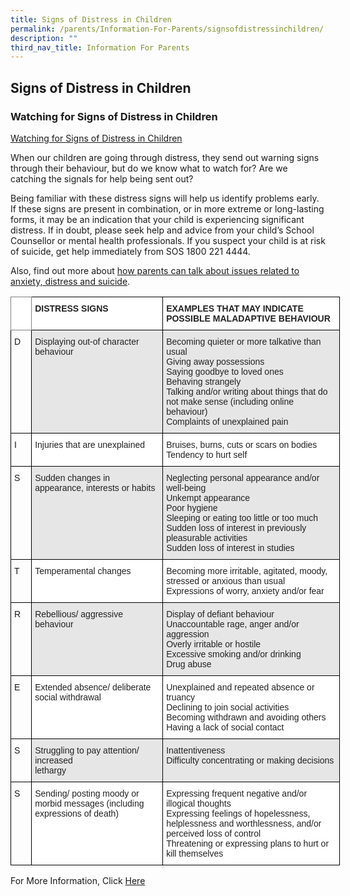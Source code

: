 ```yaml
---
title: Signs of Distress in Children
permalink: /parents/Information-For-Parents/signsofdistressinchildren/
description: ""
third_nav_title: Information For Parents
---
```

## Signs of Distress in Children


### **Watching for Signs of Distress in Children**


[Watching for Signs of Distress in Children](https://www.schoolbag.sg/images/default-source/story-images/Suicide-Games-and-Online-Media-What-Should-Parents-Do-/watching-for-signs-of-distress-in-children.jpg?sfvrsn=0)

When our children are going through distress, they send out warning signs through their behaviour, but do we know what to watch for? Are we catching the signals for help being sent out?

Being familiar with these distress signs will help us identify problems early. If these signs are present in combination, or in more extreme or long-lasting forms, it may be an indication that your child is experiencing significant distress. If in doubt, please seek help and advice from your child’s School Counsellor or mental health professionals. If you suspect your child is at risk of suicide, get help immediately from SOS 1800 221 4444.

Also, find out more about [how parents can talk about issues related to anxiety, distress and suicide](https://www.schoolbag.sg/story/suicide-games-and-online-media-what-should-parents-do).

<style type="text/css">
.tg  {border-collapse:collapse;border-spacing:0;}
.tg td{border-color:black;border-style:solid;border-width:1px;font-family:Arial, sans-serif;font-size:14px;
  overflow:hidden;padding:10px 5px;word-break:normal;}
.tg th{border-color:black;border-style:solid;border-width:1px;font-family:Arial, sans-serif;font-size:14px;
  font-weight:normal;overflow:hidden;padding:10px 5px;word-break:normal;}
.tg .tg-l2bf{background-color:#FFF;color:#222;font-weight:bold;text-align:left;vertical-align:top}
.tg .tg-xyrl{background-color:#E6E6E6;color:#222;text-align:left;vertical-align:top}
.tg .tg-0f6e{background-color:#FFF;border-color:inherit;color:#222;font-weight:bold;text-align:left;vertical-align:top}
.tg .tg-0lax{text-align:left;vertical-align:top}
.tg .tg-tsok{background-color:#FFF;color:#222;text-align:left;vertical-align:top}
</style>
<table class="tg" style="undefined;table-layout: fixed; width: 527px">
<colgroup>
<col style="width: 33.2px">
<col style="width: 210.2px">
<col style="width: 283.2px">
</colgroup>
<thead>
  <tr>
    <th class="tg-0f6e"></th>
    <th class="tg-l2bf"><span style="font-weight:bold">DISTRESS SIGNS</span></th>
    <th class="tg-l2bf"><span style="font-weight:bold">EXAMPLES THAT MAY INDICATE POSSIBLE MALADAPTIVE BEHAVIOUR</span></th>
  </tr>
</thead>
<tbody>
  <tr>
    <td class="tg-0lax">D</td>
    <td class="tg-xyrl">Displaying out-of character behaviour</td>
    <td class="tg-xyrl">Becoming quieter or more talkative than usual<br>Giving away possessions<br>Saying goodbye to loved ones<br>Behaving strangely<br>Talking and/or writing about things that do not make sense (including online behaviour)<br>Complaints of unexplained pain</td>
  </tr>
  <tr>
    <td class="tg-0lax">I</td>
    <td class="tg-tsok">Injuries that are unexplained</td>
    <td class="tg-tsok">Bruises, burns, cuts or scars on bodies<br>Tendency to hurt self</td>
  </tr>
  <tr>
    <td class="tg-0lax">S</td>
    <td class="tg-xyrl">Sudden changes in appearance, interests or habits</td>
    <td class="tg-xyrl">Neglecting personal appearance and/or well-being<br>Unkempt appearance<br>Poor hygiene<br>Sleeping or eating too little or too much<br>Sudden loss of interest in previously pleasurable activities<br>Sudden loss of interest in studies</td>
  </tr>
  <tr>
    <td class="tg-0lax">T</td>
    <td class="tg-tsok">Temperamental changes</td>
    <td class="tg-tsok">Becoming more irritable, agitated, moody, stressed or anxious than usual<br>Expressions of worry, anxiety and/or fear</td>
  </tr>
  <tr>
    <td class="tg-0lax">R</td>
    <td class="tg-xyrl">Rebellious/ aggressive behaviour</td>
    <td class="tg-xyrl">Display of defiant behaviour<br>Unaccountable rage, anger and/or aggression<br>Overly irritable or hostile<br>Excessive smoking and/or drinking<br>Drug abuse</td>
  </tr>
  <tr>
    <td class="tg-0lax">E</td>
    <td class="tg-tsok">Extended absence/ deliberate social withdrawal</td>
    <td class="tg-tsok">Unexplained and repeated absence or truancy<br>Declining to join social activities<br>Becoming withdrawn and avoiding others<br>Having a lack of social contact</td>
  </tr>
  <tr>
    <td class="tg-0lax">S</td>
    <td class="tg-xyrl">Struggling to pay attention/ increased<br>lethargy</td>
    <td class="tg-xyrl">Inattentiveness<br>Difficulty concentrating or making decisions</td>
  </tr>
  <tr>
    <td class="tg-0lax">S</td>
    <td class="tg-tsok">Sending/ posting moody or morbid messages (including expressions of death)</td>
    <td class="tg-tsok">Expressing frequent negative and/or illogical thoughts<br>Expressing feelings of hopelessness, helplessness and worthlessness, and/or perceived loss of control<br>Threatening or expressing plans to hurt or kill themselves</td>
  </tr>
</tbody>
</table>

For More Information, Click [Here](https://www.schoolbag.sg/story/watching-for-signs-of-distress-in-children)